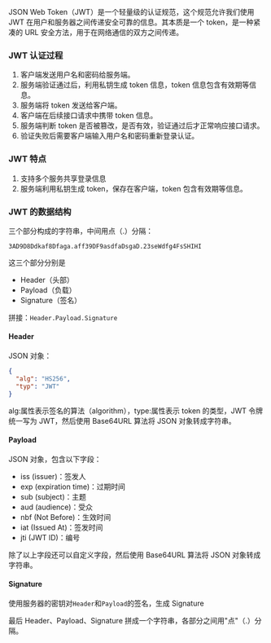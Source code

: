 JSON Web Token（JWT）是一个轻量级的认证规范，这个规范允许我们使用 JWT 在用户和服务器之间传递安全可靠的信息。其本质是一个 token，是一种紧凑的 URL 安全方法，用于在网络通信的双方之间传递。

### JWT 认证过程

1. 客户端发送用户名和密码给服务端。
2. 服务端验证通过后，利用私钥生成 token 信息，token 信息包含有效期等信息。
3. 服务端将 token 发送给客户端。
4. 客户端在后续接口请求中携带 token 信息。
5. 服务端判断 token 是否被篡改，是否有效，验证通过后才正常响应接口请求。
6. 验证失败后需要客户端输入用户名和密码重新登录认证。

### JWT 特点

1. 支持多个服务共享登录信息
2. 服务端利用私钥生成 token，保存在客户端，token 包含有效期等信息。

### JWT 的数据结构

三个部分构成的字符串，中间用点（.）分隔：

`3AD9D8Ddkaf8Dfaga.aff39DF9asdfaDsgaD.23seWdfg4FsSHIHI`

这三个部分分别是

- Header（头部）
- Payload（负载）
- Signature（签名）

拼接：`Header.Payload.Signature`

#### Header

JSON 对象：

```json
{
  "alg": "HS256",
  "typ": "JWT"
}
```

alg:属性表示签名的算法（algorithm），type:属性表示 token 的类型，JWT 令牌统一写为 JWT，然后使用 Base64URL 算法将 JSON 对象转成字符串。

#### Payload

JSON 对象，包含以下字段：

- iss (issuer)：签发人
- exp (expiration time)：过期时间
- sub (subject)：主题
- aud (audience)：受众
- nbf (Not Before)：生效时间
- iat (Issued At)：签发时间
- jti (JWT ID)：编号

除了以上字段还可以自定义字段，然后使用 Base64URL 算法将 JSON 对象转成字符串。

#### Signature

使用服务器的密钥对`Header`和`Payload`的签名，生成 Signature

最后 Header、Payload、Signature 拼成一个字符串，各部分之间用"点"（.）分隔。
